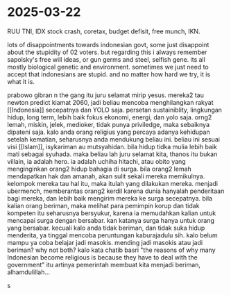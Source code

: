 # 2025-03-22

RUU TNI, IDX stock crash, coretax, budget defisit, free munch, IKN. 

lots of disappointments towards indonesian govt, some just disappoint about the stupidity of 02 voters. but regarding this i always remember sapolsky's free will ideas, or gun germs and steel, selfish gene. its all mostly biological genetic and environment. sometimes we just need to accept that indonesians are stupid. and no matter how hard we try, it is what it is. 

prabowo gibran n the gang itu juru selamat mirip yesus. mereka2 tau newton predict kiamat 2060, jadi beliau mencoba menghilangkan rakyat [[Indonesia]] secepatnya dan YOLO saja. persetan sustainiblity, lingkungan hidup, long term, lebih baik fokus ekonomi, energi, dan yolo saja. orng2 lemah, miskin, jelek, medioker, tidak punya priviledge, maka sebaiknya dipateni saja. kalo anda orang religius yang percaya adanya kehidupan setelah kematian, seharusnya anda mendukung beliau ini. beliau ini sesuai visi [[Islam]], isykariman au mutsyahidan. bila hidup tidka mulia lebih baik mati sebagai syuhada. maka beliau lah juru selamat kita, thanos itu bukan villain, ia adalah hero. ia adalah uchiha hitachi, atau obito yang menginginkan orang2 hidup bahagia di surga. bila orang2 lemah mendapatkan hak dan amanah, akan sulit sekali mereka memikulnya. kelompok mereka tau hal itu, maka itulah yang dilakukan mereka. menjadi ubermench, memberantas orang2 kerdil karena dunia hanyalah penderitaan bagi mereka, dan lebih baik mengirim mereka ke surga secepatnya. bila kalian orang beriman, maka melihat para pemimpin korup dan tidak kompeten itu seharusnya bersyukur, karena ia memudahkan kalian untuk mencapai surga dengan bersabar. kan katanya surga hanya untuk orang yang bersabar. kecuali kalo anda tidak beriman, dan tidak suka hidup menderita, ya tinggal mencoba peruntungan kaburajadulu sih. kalo belum mampu ya coba belajar jadi masokis. mending jadi masokis atau jadi beriman? why not both? kalo kata chatib basri "the reasons of why many Indonesian become religious is because they have to deal with the government" itu artinya pemerintah membuat kita menjadi beriman, alhamdulillah... 

s